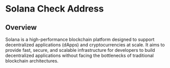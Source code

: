 # Solana Check Address 

## Overview

Solana is a high-performance blockchain platform designed to support decentralized applications (dApps) and cryptocurrencies at scale. It aims to provide fast, secure, and scalable infrastructure for developers to build decentralized applications without facing the bottlenecks of traditional blockchain architectures.

